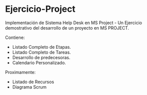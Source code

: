 # Ejercicio-Project

Implementación de Sistema Help Desk en MS Project - Un Ejercicio demostrativo del desarrollo de un proyecto en MS PROJECT.

Contiene:

* Listado Completo de Etapas.
* Listado Completo de Tareas.
* Desarrollo de predecesoras.
* Calendario Personalizado.

Proximamente:

* Listado de Recursos
* Diagrama Scrum
